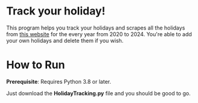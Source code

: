 <h1> Track your holiday!</h1>
This program helps you track your holidays and scrapes all the holidays from <a href= https://www.timeanddate.com/holidays/us/>this website</a> for the every year from 2020 to 2024.
You're able to add your own holidays and delete them if you wish.

<h1>How to Run</h1>

<p><b>Prerequisite</b>: Requires Python 3.8 or later.</p>
<p>Just download the <b>HolidayTracking.py</b> file and you should be good to go.</p>
